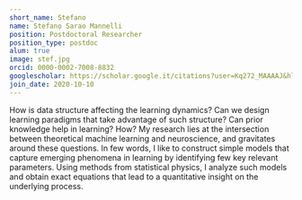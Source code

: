 ```yaml
---
short_name: Stefano
name: Stefano Sarao Mannelli
position: Postdoctoral Researcher
position_type: postdoc
alum: true
image: stef.jpg
orcid: 0000-0002-7008-8832
googlescholar: https://scholar.google.it/citations?user=Kq272_MAAAAJ&hl=en&oi=ao
join_date: 2020-10-10
---
```

How is data structure affecting the learning dynamics? Can we design learning paradigms that take advantage of such structure? 
Can prior knowledge help in learning? How? 
My research lies at the intersection between theoretical machine learning and neuroscience, and gravitates around these questions. 
In few words, I like to construct simple models that capture emerging phenomena in learning by identifying few key relevant parameters. 
Using methods from statistical physics, I analyze such models and obtain exact equations that lead to a quantitative insight on the underlying process.

